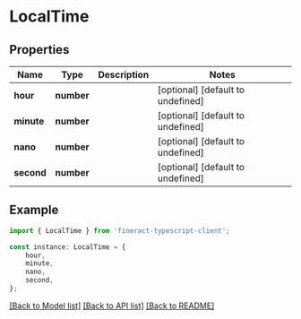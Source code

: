 # LocalTime


## Properties

Name | Type | Description | Notes
------------ | ------------- | ------------- | -------------
**hour** | **number** |  | [optional] [default to undefined]
**minute** | **number** |  | [optional] [default to undefined]
**nano** | **number** |  | [optional] [default to undefined]
**second** | **number** |  | [optional] [default to undefined]

## Example

```typescript
import { LocalTime } from 'fineract-typescript-client';

const instance: LocalTime = {
    hour,
    minute,
    nano,
    second,
};
```

[[Back to Model list]](../README.md#documentation-for-models) [[Back to API list]](../README.md#documentation-for-api-endpoints) [[Back to README]](../README.md)
